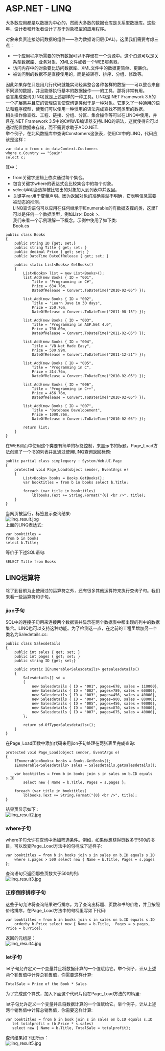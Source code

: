 # ASP.NET - LINQ  
大多数应用都是以数据为中心的，然而大多数的数据仓库是关系型数据库。这些年，设计者和开发者设计了基于对象模型的应用程序。  

对象来负责连接访问数据的组件——称为数据访问层(DAL)。这里我们需要考虑三点：  
- 一个应用程序所需要的所有数据可以不存储在一个资源中。这个资源可以是关系型数据库、业务对象、XML文件或者一个WEB服务器。  
- 访问内存中的对象要比访问数据库、XML文件中的数据更简单、更廉价。  
- 被访问到的数据不是直接使用的，而是被转存、排序、分组、修改等。 
 
因此如果存在只是用几行代码就能实现轻易整合各种各样的数据——可以整合来自不同源的数据，并且能够执行基本的数据操作——的工具，那将非常有用。  
语言集成查询(LINQ)就是上述那样的一种工具。LINQ是.NET Framework 3.5的一个扩展集并且它的管理语言使查询更类似于是一种对象。它定义了一种通用的语法和程序模型，使我们可以使用一种惯用的语法完成查找不同类型的数据。  
相关操作像查找、工程、链接、分组、分区、集合操作等可以在LINQ中使用，并且在.NET Framework 3.5中的C#和VB编译器支持LINQ的语法，这就使得它可以通过配置数据来存储，而不需要求助于ADO.NET.  
举个例子，在北风数据库中查询Constomers这张表，使用C#中的LINQ，代码应该是这样：  

```
var data = from c in dataContext.Customers
where c.Country == "Spain"
select c;
```

其中：  
- from关键字逻辑上依次通过每个集合。  
- 包含关键字where的表达式会比较集合中的每个对象。
- select声明会选择被比较出的对象加入到列表中并返回。
- 关键字var用于变量声明。因为返回对象的准确类型不明确，它表明信息需要被动态的推测。  
LINQ查询语句可以应用在任何继承于IEnumerable<T>的有数据支撑的类，这里T可以是任何一个数据类型，例如List< Book >.  
我们来看一个示例理解一下概念。示例中使用了如下类:  
Book.cs
```
public class Books
{
    public string ID {get; set;}
    public string Title { get; set; }
    public decimal Price { get; set; }
    public DateTime DateOfRelease { get; set; }

    public static List<Books> GetBooks()
    {
        List<Books> list = new List<Books>();
        list.Add(new Books { ID = "001", 
            Title = "Programming in C#", 
            Price = 634.76m, 
            DateOfRelease = Convert.ToDateTime("2010-02-05") });
     
        list.Add(new Books { ID = "002", 
            Title = "Learn Jave in 30 days", 
            Price = 250.76m, 
            DateOfRelease = Convert.ToDateTime("2011-08-15") });
     
        list.Add(new Books { ID = "003", 
            Title = "Programming in ASP.Net 4.0", 
            Price = 700.00m, 
            DateOfRelease = Convert.ToDateTime("2011-02-05") });
     
        list.Add(new Books { ID = "004", 
            Title = "VB.Net Made Easy", 
            Price = 500.99m, 
            DateOfRelease = Convert.ToDateTime("2011-12-31") });
     
        list.Add(new Books { ID = "005", 
            Title = "Programming in C", 
            Price = 314.76m, 
            DateOfRelease = Convert.ToDateTime("2010-02-05") });
     
        list.Add(new Books { ID = "006", 
            Title = "Programming in C++", 
            Price = 456.76m, 
            DateOfRelease = Convert.ToDateTime("2010-02-05") });
     
        list.Add(new Books { ID = "007", 
            Title = "Datebase Developement", 
            Price = 1000.76m, 
            DateOfRelease = Convert.ToDateTime("2010-02-05") });
         
        return list;
    }
}
```

在WEB网页中使用这个类要有简单的标签控制，来显示书的标题。Page_Load方法创建了一个书的列表并且通过使用LINQ查询返回标题:
```
public partial class simplequery : System.Web.UI.Page
{
    protected void Page_Load(object sender, EventArgs e)
    {
        List<Books> books = Books.GetBooks();
        var booktitles = from b in books select b.Title;

        foreach (var title in booktitles)
            lblbooks.Text += String.Format("{0} <br />", title);
    }
}
```

当网页被运行，标签显示查询结果:  
![linq_result.jpg](images/linq_result.jpg)  
上面的LINQ表达式:  
```
var booktitles = 
from b in books 
select b.Title;
```

等价于下述SQL语句:
```
SELECT Title from Books
```

## LINQ运算符
除了到目前为止使用过的运算符之外，还有很多其他运算符来执行查询子句。我们来看一些运算符和子句。  
### jion子句
SQL中的连接子句用来连接两个数据表并显示在两个数据表中都出现的列中的数据集合。LINQ也可以支持这种功能。为了检测这一点，在之前的工程里增加另一个类名为Saledetails.cs:  
```
public class Salesdetails
{
    public int sales { get; set; }
    public int pages { get; set; }
    public string ID {get; set;}

    public static IEnumerable<Salesdetails> getsalesdetails()
    { 
        Salesdetails[] sd = 
        {
            new Salesdetails { ID = "001", pages=678, sales = 110000},
            new Salesdetails { ID = "002", pages=789, sales = 60000},
            new Salesdetails { ID = "003", pages=456, sales = 40000},
            new Salesdetails { ID = "004", pages=900, sales = 80000},
            new Salesdetails { ID = "005", pages=456, sales = 90000},
            new Salesdetails { ID = "006", pages=870, sales = 50000},
            new Salesdetails { ID = "007", pages=675, sales = 40000},
        };
      
        return sd.OfType<Salesdetails>();
    }
}
```

在Page_Load函数中添加代码来用jion子句处理在两张表里完成查询:  
```
protected void Page_Load(object sender, EventArgs e)
{
    IEnumerable<Books> books = Books.GetBooks();
    IEnumerable<Salesdetails> sales = Salesdetails.getsalesdetails();
   
    var booktitles = from b in books join s in sales on b.ID equals s.ID
        select new { Name = b.Title, Pages = s.pages };
      
    foreach (var title in booktitles)
        lblbooks.Text += String.Format("{0} <br />", title);
}
```

结果页显示如下：  
![linq_result2.jpg](images/linq_result2.jpg)  
### where子句  
where子句允许在查询中添加筛选条件。例如，如果你想获得页数多于500的书目，可以改变Page_Load方法中的句柄成下述样子:
```
var booktitles = from b in books join s in sales on b.ID equals s.ID
    where s.pages > 500 select new { Name = b.Title, Pages = s.pages };
```

查询语句只返回那些页数大于500的列:  
![linq_result3.jpg](images/linq_result3.jpg)  
### 正序倒序排序子句
这些子句允许将查询结果进行排序。为了查询出标题、页数和书的价格，并且按照价格排序，在Page_Load方法中的句柄里写如下代码:  
```
var booktitles = from b in books join s in sales on b.ID equals s.ID
    orderby b.Price select new { Name = b.Title,  Pages = s.pages, Price = b.Price};
```

返回的元组是：  
![linq_result4.jpg](images/linq_result4.jpg)  
### let子句
let子句允许定义一个变量并且将数据计算的一个值赋给它。举个例子，计从上述两个销售值中计算总销售值，你需要这样计算:
```
TotalSale = Price of the Book * Sales
```

为了完成这个算式，加入下面这个代码片段在Page_Load方法的句柄里:  

let子句允许定义一个变量并且将数据计算的一个值赋给它。举个例子，计从上述两个销售值中计算总销售值，你需要这样计算:
```
var booktitles = from b in book join s in sales on b.ID equals s.ID
   let totalprofit = (b.Price * s.sales)
   select new { Name = b.Title, TotalSale = totalprofit};
```
查询结果如下图所示：  
![linq_result5.jpg](images/linq_result5.jpg)  